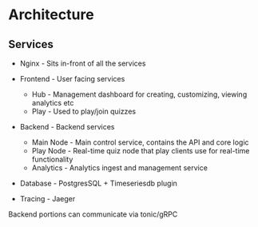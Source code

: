 # Architecture 

## Services

* Nginx - Sits in-front of all the services

* Frontend - User facing services
  * Hub - Management dashboard for creating, customizing, viewing analytics etc
  * Play - Used to play/join quizzes
* Backend - Backend services
  * Main Node - Main control service, contains the API and core logic
  * Play Node - Real-time quiz node that play clients use for real-time functionality
  * Analytics - Analytics ingest and management service
* Database - PostgresSQL + Timeseriesdb plugin
* Tracing - Jaeger 

Backend portions can communicate via tonic/gRPC